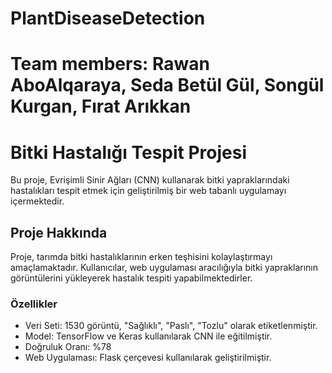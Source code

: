 # PlantDiseaseDetection
# Team members: Rawan AboAlqaraya, Seda Betül Gül, Songül Kurgan, Fırat Arıkkan

# Bitki Hastalığı Tespit Projesi

Bu proje, Evrişimli Sinir Ağları (CNN) kullanarak bitki yapraklarındaki hastalıkları tespit etmek için geliştirilmiş bir web tabanlı uygulamayı içermektedir.

## Proje Hakkında

Proje, tarımda bitki hastalıklarının erken teşhisini kolaylaştırmayı amaçlamaktadır. Kullanıcılar, web uygulaması aracılığıyla bitki yapraklarının görüntülerini yükleyerek hastalık tespiti yapabilmektedirler. 

### Özellikler

- Veri Seti: 1530 görüntü, "Sağlıklı", "Paslı", "Tozlu" olarak etiketlenmiştir.
- Model: TensorFlow ve Keras kullanılarak CNN ile eğitilmiştir.
- Doğruluk Oranı: %78
- Web Uygulaması: Flask çerçevesi kullanılarak geliştirilmiştir.


